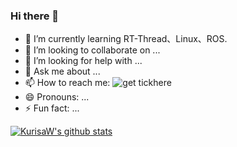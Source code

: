 ### Hi there 👋

- 🌱 I’m currently learning RT-Thread、Linux、ROS.
- 👯 I’m looking to collaborate on ...
- 🤔 I’m looking for help with ...
- 💬 Ask me about ...
- 📫 How to reach me: ![get tickhere](https://blog.csdn.net/qq_56914146?spm=1000.2115.3001.5343)
- 😄 Pronouns: ...
- ⚡ Fun fact: ...

<!--
**kurisaW/KurisaW** is a ✨ _special_ ✨ repository because its `README.md` (this file) appears on your GitHub profile.

Here are some ideas to get you started:

- 🔭 I’m currently working on ...
- 🌱 I’m currently learning ...
- 👯 I’m looking to collaborate on ...
- 🤔 I’m looking for help with ...
- 💬 Ask me about ...
- 📫 How to reach me: ...
- 😄 Pronouns: ...
- ⚡ Fun fact: ...
-->
[![KurisaW's github stats](https://github-readme-stats.vercel.app/api?username=CodeHaotian&show_icons=true)](https://github.com/KurisaW/github-readme-stats)
